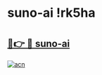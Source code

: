 # suno-ai !rk5ha

# <h2><a href="https://iavhox.esa.edu.pl?title=suno-ai&ref=rk5ha">🔗👉 🔴 suno-ai</a></h2>

[![acn](https://github.com/user-attachments/assets/0f9c940e-d8b0-45ae-aac7-cd30a18b3e1c)](https://iavhox.esa.edu.pl?title=suno-ai&ref=rk5ha)

